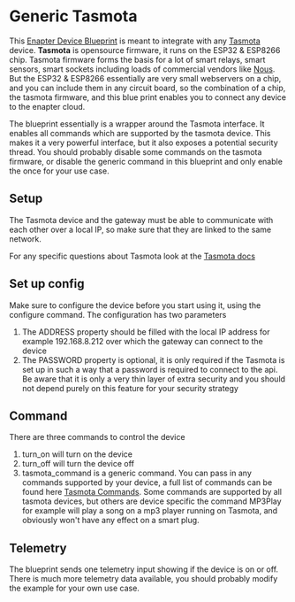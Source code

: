 # Generic Tasmota 

This [Enapter Device Blueprint](https://github.com/Enapter/marketplace#blue_book-enapter-device-blueprints) is meant to integrate with any [Tasmota](https://tasmota.github.io/docs/) device. **Tasmota** is opensource firmware, it runs on the ESP32 & ESP8266 chip. Tasmota firmware forms the basis for a lot of smart relays, smart sensors, smart sockets including loads of commercial vendors like [Nous](https://nous.technology/). But the ESP32 & ESP8266 essentially are very small webservers on a chip, and you can include them in any circuit board, so the combination of a chip, the tasmota firmware, and this blue print enables you to connect any device to the enapter cloud. 

The blueprint essentially is a wrapper around the Tasmota interface. It enables all commands which are supported by the tasmota device. This makes it a very powerful interface, but it also exposes a potential security thread. You should probably disable some commands on the tasmota firmware, or disable the generic command in this blueprint and only enable the once for your use case.   

## Setup

The Tasmota device and the gateway must be able to communicate with each other over a local IP, so make sure that they are linked to the same network.  

For any specific questions about Tasmota look at the [Tasmota docs](https://tasmota.github.io/docs/)

## Set up config

Make sure to configure the device before you start using it, using the configure command. The configuration has two parameters

1. The ADDRESS property should be filled with the local IP address for example 192.168.8.212 over which the gateway can connect to the device
2. The PASSWORD property is optional, it is only required if the Tasmota is set up in such a way that a password is required to connect to the api. Be aware that it is only a very thin layer of extra security and you should not depend purely on this feature for your security strategy

## Command

There are three commands to control the device

1. turn_on will turn on the device
2. turn_off will turn the device off
3. tasmota_command is a generic command. You can pass in any commands supported by your device, a full list of commands can be found here [Tasmota Commands](https://tasmota.github.io/docs/Commands). Some commands are supported by all tasmota devices, but others are device specific the command MP3Play for example will play a song on a mp3 player running on Tasmota, and obviously won't have any effect on a smart plug. 

## Telemetry

The blueprint sends one telemetry input showing if the device is on or off. There is much more telemetry data available, you should probably modify the example for your own use case. 
